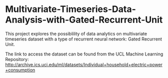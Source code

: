 # Multivariate-Timeseries-Data-Analysis-with-Gated-Recurrent-Unit
This project explores the possiblility of data analytics on multivariate timeseries dataset with a type of recurrent neural network: Gated Recurrent Unit.

The link to access the dataset can be found from the UCL Machine Learning Repository: http://archive.ics.uci.edu/ml/datasets/Individual+household+electric+power+consumption
